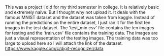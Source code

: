 This was a project I did for my third semester in college. It is relatively basic and extremely naive. But I thought why not upload it.
It deals with the famous MNIST dataset and the dataset was taken from kaggle. Instead of running the predictions on the entire dataset, I just ran it for the first ten images in the test dataset. The 'test_min.csv' file contains the ten images for testing and the 'train.csv' file contains the training data.
The images are just a visual representation of the testing images.
The training data was too large to upload here so I will attach the link of the dataset.
https://www.kaggle.com/c/digit-recognizer/data

